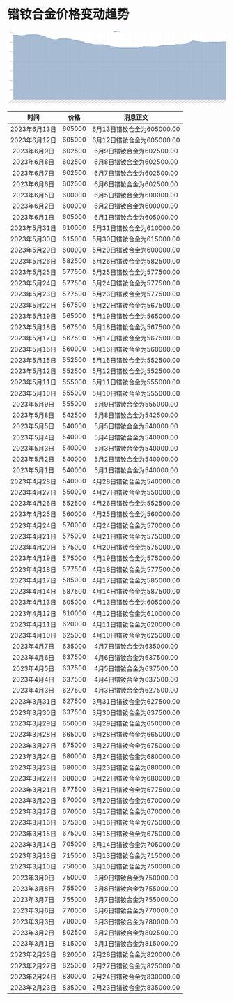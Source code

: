# 镨钕合金价格变动趋势 



![praseodymiumNeodymiumAlloy-镨钕合金](../../img/praseodymiumNeodymiumAlloy.png)



| 时间 | 价格 | 消息正文 |
|:--:|:--:|:--:|
|2023年6月13日|605000|6月13日镨钕合金为605000.00|
|2023年6月12日|605000|6月12日镨钕合金为605000.00|
|2023年6月9日|602500|6月9日镨钕合金为602500.00|
|2023年6月8日|602500|6月8日镨钕合金为602500.00|
|2023年6月7日|602500|6月7日镨钕合金为602500.00|
|2023年6月6日|602500|6月6日镨钕合金为602500.00|
|2023年6月5日|600000|6月5日镨钕合金为600000.00|
|2023年6月2日|600000|6月2日镨钕合金为600000.00|
|2023年6月1日|605000|6月1日镨钕合金为605000.00|
|2023年5月31日|610000|5月31日镨钕合金为610000.00|
|2023年5月30日|615000|5月30日镨钕合金为615000.00|
|2023年5月29日|600000|5月29日镨钕合金为600000.00|
|2023年5月26日|582500|5月26日镨钕合金为582500.00|
|2023年5月25日|577500|5月25日镨钕合金为577500.00|
|2023年5月24日|577500|5月24日镨钕合金为577500.00|
|2023年5月23日|577500|5月23日镨钕合金为577500.00|
|2023年5月22日|567500|5月22日镨钕合金为567500.00|
|2023年5月19日|565000|5月19日镨钕合金为565000.00|
|2023年5月18日|567500|5月18日镨钕合金为567500.00|
|2023年5月17日|567500|5月17日镨钕合金为567500.00|
|2023年5月16日|560000|5月16日镨钕合金为560000.00|
|2023年5月15日|552500|5月15日镨钕合金为552500.00|
|2023年5月12日|552500|5月12日镨钕合金为552500.00|
|2023年5月11日|555000|5月11日镨钕合金为555000.00|
|2023年5月10日|555000|5月10日镨钕合金为555000.00|
|2023年5月9日|555000|5月9日镨钕合金为555000.00|
|2023年5月8日|542500|5月8日镨钕合金为542500.00|
|2023年5月5日|540000|5月5日镨钕合金为540000.00|
|2023年5月4日|540000|5月4日镨钕合金为540000.00|
|2023年5月3日|540000|5月3日镨钕合金为540000.00|
|2023年5月2日|540000|5月2日镨钕合金为540000.00|
|2023年5月1日|540000|5月1日镨钕合金为540000.00|
|2023年4月28日|540000|4月28日镨钕合金为540000.00|
|2023年4月27日|550000|4月27日镨钕合金为550000.00|
|2023年4月26日|552500|4月26日镨钕合金为552500.00|
|2023年4月25日|560000|4月25日镨钕合金为560000.00|
|2023年4月24日|570000|4月24日镨钕合金为570000.00|
|2023年4月21日|575000|4月21日镨钕合金为575000.00|
|2023年4月20日|575000|4月20日镨钕合金为575000.00|
|2023年4月19日|575000|4月19日镨钕合金为575000.00|
|2023年4月18日|577500|4月18日镨钕合金为577500.00|
|2023年4月17日|585000|4月17日镨钕合金为585000.00|
|2023年4月14日|587500|4月14日镨钕合金为587500.00|
|2023年4月13日|605000|4月13日镨钕合金为605000.00|
|2023年4月12日|610000|4月12日镨钕合金为610000.00|
|2023年4月11日|620000|4月11日镨钕合金为620000.00|
|2023年4月10日|625000|4月10日镨钕合金为625000.00|
|2023年4月7日|635000|4月7日镨钕合金为635000.00|
|2023年4月6日|637500|4月6日镨钕合金为637500.00|
|2023年4月5日|637500|4月5日镨钕合金为637500.00|
|2023年4月4日|637500|4月4日镨钕合金为637500.00|
|2023年4月3日|627500|4月3日镨钕合金为627500.00|
|2023年3月31日|627500|3月31日镨钕合金为627500.00|
|2023年3月30日|637500|3月30日镨钕合金为637500.00|
|2023年3月29日|650000|3月29日镨钕合金为650000.00|
|2023年3月28日|665000|3月28日镨钕合金为665000.00|
|2023年3月27日|675000|3月27日镨钕合金为675000.00|
|2023年3月24日|680000|3月24日镨钕合金为680000.00|
|2023年3月23日|680000|3月23日镨钕合金为680000.00|
|2023年3月22日|680000|3月22日镨钕合金为680000.00|
|2023年3月21日|677500|3月21日镨钕合金为677500.00|
|2023年3月20日|670000|3月20日镨钕合金为670000.00|
|2023年3月17日|670000|3月17日镨钕合金为670000.00|
|2023年3月16日|675000|3月16日镨钕合金为675000.00|
|2023年3月15日|675000|3月15日镨钕合金为675000.00|
|2023年3月14日|705000|3月14日镨钕合金为705000.00|
|2023年3月13日|715000|3月13日镨钕合金为715000.00|
|2023年3月10日|750000|3月10日镨钕合金为750000.00|
|2023年3月9日|750000|3月9日镨钕合金为750000.00|
|2023年3月8日|755000|3月8日镨钕合金为755000.00|
|2023年3月7日|755000|3月7日镨钕合金为755000.00|
|2023年3月6日|770000|3月6日镨钕合金为770000.00|
|2023年3月3日|780000|3月3日镨钕合金为780000.00|
|2023年3月2日|802500|3月2日镨钕合金为802500.00|
|2023年3月1日|815000|3月1日镨钕合金为815000.00|
|2023年2月28日|820000|2月28日镨钕合金为820000.00|
|2023年2月27日|825000|2月27日镨钕合金为825000.00|
|2023年2月24日|830000|2月24日镨钕合金为830000.00|
|2023年2月23日|835000|2月23日镨钕合金为835000.00|
